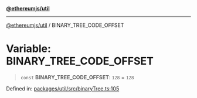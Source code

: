 [**@ethereumjs/util**](../README.md)

***

[@ethereumjs/util](../README.md) / BINARY\_TREE\_CODE\_OFFSET

# Variable: BINARY\_TREE\_CODE\_OFFSET

> `const` **BINARY\_TREE\_CODE\_OFFSET**: `128` = `128`

Defined in: [packages/util/src/binaryTree.ts:105](https://github.com/ethereumjs/ethereumjs-monorepo/blob/master/packages/util/src/binaryTree.ts#L105)
